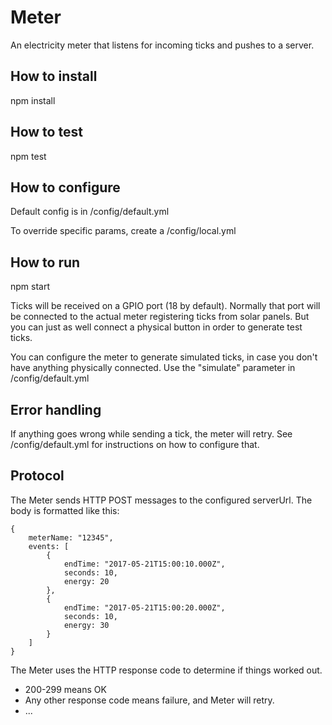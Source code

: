 # Meter
An electricity meter that listens for incoming ticks and pushes to a server.

## How to install
npm install

## How to test
npm test

## How to configure
Default config is in /config/default.yml

To override specific params, create a /config/local.yml

## How to run
npm start

Ticks will be received on a GPIO port (18 by default).
Normally that port will be connected to the actual meter
registering ticks from solar panels.
But you can just as well connect a physical button in order
to generate test ticks.

You can configure the meter to generate simulated ticks,
in case you don't have anything physically connected.
Use the "simulate" parameter in /config/default.yml

## Error handling
If anything goes wrong while sending a tick, the meter will retry.
See /config/default.yml for instructions on how to configure that.

## Protocol

The Meter sends HTTP POST messages to the configured serverUrl.
The body is formatted like this:

```
{
    meterName: "12345",
    events: [
        {
            endTime: "2017-05-21T15:00:10.000Z",
            seconds: 10,
            energy: 20
        },
        {
            endTime: "2017-05-21T15:00:20.000Z",
            seconds: 10,
            energy: 30
        }
    ]
}
```

The Meter uses the HTTP response code to determine if things worked out.
* 200-299 means OK
* Any other response code means failure, and Meter will retry.
* ...


